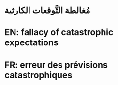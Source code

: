 # مُغالطة التَّوقعات الكارثية

# EN: fallacy of catastrophic expectations

# FR: erreur des prévisions catastrophiques
